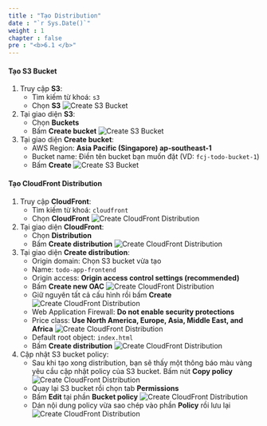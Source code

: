 ```yaml
---
title : "Tạo Distribution"
date : "`r Sys.Date()`"
weight : 1
chapter : false
pre : "<b>6.1 </b>"
---
```

#### Tạo S3 Bucket
1. Truy cập **S3**:
    - Tìm kiếm từ khoá: `s3`
    - Chọn **S3**
    ![Create S3 Bucket](/images/6-cloudfront-deployment/cloudfront_create_s3_1.png)
2. Tại giao diện **S3**:
    - Chọn **Buckets**
    - Bấm **Create bucket**
    ![Create S3 Bucket](/images/6-cloudfront-deployment/cloudfront_create_s3_2.png)
3. Tại giao diện **Create bucket**:
    - AWS Region: **Asia Pacific (Singapore) ap-southeast-1**
    - Bucket name: Điền tên bucket bạn muốn đặt (VD: `fcj-todo-bucket-1`)
    - Bấm **Create**
    ![Create S3 Bucket](/images/6-cloudfront-deployment/cloudfront_create_s3_3.png)

#### Tạo CloudFront Distribution
1. Truy cập **CloudFront**:
    - Tìm kiếm từ khoá: `cloudfront`
    - Chọn **CloudFront**
    ![Create CloudFront Distribution](/images/6-cloudfront-deployment/cloudfront_distribution_1.png)
2. Tại giao diện **CloudFront**:
    - Chọn **Distribution**
    - Bấm **Create distribution**
    ![Create CloudFront Distribution](/images/6-cloudfront-deployment/cloudfront_distribution_2.png)
3. Tại giao diện **Create distribution**:
    - Origin domain: Chọn S3 bucket vừa tạo
    - Name: `todo-app-frontend`
    - Origin access: **Origin access control settings (recommended)**
    - Bấm **Create new OAC**
    ![Create CloudFront Distribution](/images/6-cloudfront-deployment/cloudfront_distribution_3.png)
    - Giữ nguyên tất cả cấu hình rồi bấm **Create**
    ![Create CloudFront Distribution](/images/6-cloudfront-deployment/cloudfront_distribution_4.png)
    - Web Application Firewall: **Do not enable security protections**
    - Price class: **Use North America, Europe, Asia, Middle East, and Africa**
    ![Create CloudFront Distribution](/images/6-cloudfront-deployment/cloudfront_distribution_5.png)
    - Default root object: `index.html`
    - Bấm **Create distribution**
    ![Create CloudFront Distribution](/images/6-cloudfront-deployment/cloudfront_distribution_6.png)
4. Cập nhật S3 bucket policy:
    - Sau khi tạo xong distribution, bạn sẽ thấy một thông báo màu vàng yêu cầu cập nhật policy của S3 bucket.
    Bấm nút **Copy policy**
    ![Create CloudFront Distribution](/images/6-cloudfront-deployment/cloudfront_distribution_7.png)
    - Quay lại S3 bucket rồi chọn tab **Permissions**
    - Bấm **Edit** tại phần **Bucket policy**
    ![Create CloudFront Distribution](/images/6-cloudfront-deployment/cloudfront_distribution_8.png)
    - Dán nội dung policy vừa sao chép vào phần **Policy** rồi lưu lại
    ![Create CloudFront Distribution](/images/6-cloudfront-deployment/cloudfront_distribution_9.png)
